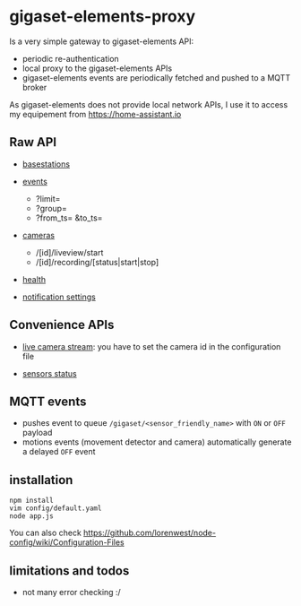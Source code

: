 # gigaset-elements-proxy

Is a very simple gateway to gigaset-elements API:

- periodic re-authentication
- local proxy to the gigaset-elements APIs
- gigaset-elements events are periodically fetched and pushed to a MQTT broker

As gigaset-elements does not provide local network APIs, I use it to access my equipement from https://home-assistant.io

## Raw API

- [basestations](/api/v1/me/basestations)

- [events](/api/v2/me/events)
    - ?limit=
    - ?group=
    - ?from_ts= &to_ts=

- [cameras](/api/v1/me/cameras)
    - /[id]/liveview/start
    - /[id]/recording/[status|start|stop]

- [health](/api/v2/me/health)

- [notification settings](/api/v1/me/notifications/users/channels)

## Convenience APIs

- [live camera stream](/live): you have to set the camera id in the configuration file

- [sensors status](/sensors)

## MQTT events

- pushes event to queue `/gigaset/<sensor_friendly_name>` with `ON` or `OFF` payload
- motions events (movement detector and camera) automatically generate a delayed `OFF` event

## installation

```
npm install
vim config/default.yaml    
node app.js
```
You can also check https://github.com/lorenwest/node-config/wiki/Configuration-Files

## limitations and todos

- not many error checking :/
